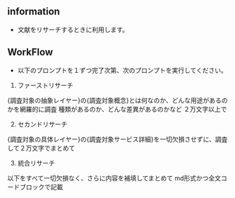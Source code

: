 ## information
- 文献をリサーチするときに利用します。

## WorkFlow
- 以下のプロンプトを１ずつ完了次第、次のプロンプトを実行してください。

1. ファーストリサーチ
<instruction>
{調査対象の抽象レイヤー}の{調査対象概念}とは何なのか、どんな用途があるのかを網羅的に調査
種類があるのか、どんな差異があるのかなど
２万文字以上で
</instruction>

2. セカンドリサーチ
<instruction>
{調査対象の具体レイヤー}の{調査対象サービス詳細}を一切欠損させずに、調査して２万文字でまとめて
</instruction>

3. 統合リサーチ
<instruction>
以下をすべて一切欠損なく、さらに内容を補填してまとめて
md形式かつ全文コードブロックで記載
</instruction>